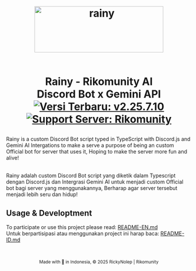 <h1 align=center>
<a href="https://ibb.co/64tmxZN"><img title="Click untuk melihat foto" src="https://i.ibb.co/wKQRXLY/Rainy.png" alt="rainy" border="0" width="350" height="125"></a>
  
  <br> Rainy - Rikomunity AI
  <br> Discord Bot x  Gemini API
  <br> <a href="https://github.com/rickynolep/RainyTS/commits/main/"><img title="Click untuk melihat Changelog" src="https://img.shields.io/badge/Latest_Changelog-v2.25.7.10-363636?style=flat&logo=github" alt="Versi Terbaru: v2.25.7.10"></a>
  <a href="https://discord.com/invite/pAxmeD3kDj"><img title="Click untuk join server" src="https://img.shields.io/badge/Support%20server-Rikomunity-6a6a6a?style=flat&logo=discord&logoColor=white" alt="Support Server: Rikomunity"></a>
</h1>
Rainy is a custom Discord Bot script typed in TypeScript with Discord.js and Gemini AI Intergations to make a serve a purpose of being an custom Official bot for server that uses it, Hoping to make the server more fun and alive!<br><br>

Rainy adalah custom Discord Bot script yang diketik dalam Typescript dengan Discord.js dan Intergrasi Gemini AI untuk menjadi custom Official bot bagi server yang menggunakannya, Berharap agar server tersebut menjadi lebih seru dan hidup!

## Usage & Developtment
To participate or use this project please read: [README-EN.md](https://github.com/rickynolep/Rainy/blob/main/README-EN.md) <br>
Untuk berpartisipasi atau menggunakan project ini harap baca: [README-ID.md](https://github.com/rickynolep/Rainy/blob/main/README-ID.md)

<br>
<p align=center>
    <sub>Made with 💖 in Indonesia, © 2025 RickyNolep | Rikomunity</sub>
</p>
